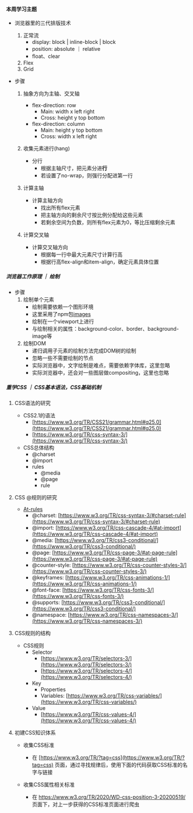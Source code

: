 #### 本周学习主题

* 浏览器里的三代排版技术
    1. 正常流
        * display: block | inline-block | block
        * position: absolute ｜ relative
        * float、clear
    2. Flex
    3. Grid

* 步骤
    1. 抽象方向为主轴、交叉轴
        * flex-direction: row
            * Main:  width x left right
            * Cross: height y top bottom
        * flex-direction: column
            * Main:  height y top bottom
            * Cross: width x left right

    2. 收集元素进行(hang)
        * 分行
            * 根据主轴尺寸，把元素分进**行**
            * 若设置了no-wrap，则强行分配进第一行

    3. 计算主轴
        * 计算主轴方向
            * 找出所有flex元素
            * 把主轴方向的剩余尺寸按比例分配给这些元素
            * 若剩余空间为负数，则所有flex元素为0，等比压缩剩余元素

    4. 计算交叉轴
        * 计算交叉轴方向
            * 根据每一行中最大元素尺寸计算行高
            * 根据行高flex-align和item-align，确定元素具体位置


##### 浏览器工作原理 ｜ 绘制

* 步骤
    1. 绘制单个元素
        * 绘制需要依赖一个图形环境
        * 这里采用了npm包[images](https://www.npmjs.com/package/images)
        * 绘制在一个viewport上进行
        * 与绘制相关的属性：background-color、border、background-image等
    2. 绘制DOM
        * 递归调用子元素的绘制方法完成DOM树的绘制
        * 忽略一些不需要绘制的节点
        * 实际浏览器中，文字绘制是难点，需要依赖字体库，这里忽略
        * 实际浏览器中，还会对一些图层做compositing，这里也忽略


##### 重学CSS ｜ CSS基本语法，CSS基础机制

1. CSS语法的研究
    * CSS2.1的语法
        * [https://www.w3.org/TR/CSS21/grammar.html#q25.0](https://www.w3.org/TR/CSS21/grammar.html#q25.0)
        * [https://www.w3.org/TR/css-syntax-3/](https://www.w3.org/TR/css-syntax-3/)
    * CSS总体结构
        * @charset
        * @import
        * rules
            * @media
            * @page
            * rule

2. CSS @规则的研究
    * [At-rules](https://developer.mozilla.org/en-US/docs/Web/CSS/At-rule)
        * @charset: [https://www.w3.org/TR/css-syntax-3/#charset-rule](https://www.w3.org/TR/css-syntax-3/#charset-rule)
        * @import: [https://www.w3.org/TR/css-cascade-4/#at-import](https://www.w3.org/TR/css-cascade-4/#at-import)
        * @media: [https://www.w3.org/TR/css3-conditional/](https://www.w3.org/TR/css3-conditional/)
        * @page: [https://www.w3.org/TR/css-page-3/#at-page-rule](https://www.w3.org/TR/css-page-3/#at-page-rule)
        * @counter-style: [https://www.w3.org/TR/css-counter-styles-3/](https://www.w3.org/TR/css-counter-styles-3/)
        * @keyframes: [https://www.w3.org/TR/css-animations-1/](https://www.w3.org/TR/css-animations-1/)
        * @font-face: [https://www.w3.org/TR/css-fonts-3/](https://www.w3.org/TR/css-fonts-3/)
        * @supports: [https://www.w3.org/TR/css3-conditional/](https://www.w3.org/TR/css3-conditional/)
        * @namespace: [https://www.w3.org/TR/css-namespaces-3/](https://www.w3.org/TR/css-namespaces-3/)

3. CSS规则的结构
    * CSS规则
        * Selector
            * [https://www.w3.org/TR/selectors-3/](https://www.w3.org/TR/selectors-3/)
            * [https://www.w3.org/TR/selectors-4/](https://www.w3.org/TR/selectors-4/)
        * Key
            * Properties
            * Variables: [https://www.w3.org/TR/css-variables/](https://www.w3.org/TR/css-variables/)
        * Value
            * [https://www.w3.org/TR/css-values-4/](https://www.w3.org/TR/css-values-4/)

4. 初建CSS知识体系
    * 收集CSS标准
        * 在 [https://www.w3.org/TR/?tag=css](https://www.w3.org/TR/?tag=css) 页面，通过寻找规律后，使用下面的代码获取CSS标准的名字与链接
        
    * 收集CSS属性相关标准
        * 在 https://www.w3.org/TR/2020/WD-css-position-3-20200519/ 页面下，对上一步获得的CSS标准页面进行爬虫
